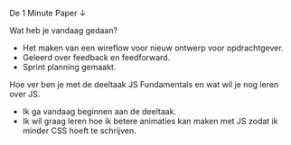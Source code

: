 De 1 Minute Paper ↓
      <p>Wat heb je vandaag gedaan?</p>
      <ul>
        <li>Het maken van een wireflow voor nieuw ontwerp voor opdrachtgever.</li>
        <li>Geleerd over feedback en feedforward.</li>
        <li>Sprint planning gemaakt.</li>
      </ul>

Hoe ver ben je met de deeltaak JS Fundamentals en wat wil je nog leren over JS.</p>
      <ul>
        <li>Ik ga vandaag beginnen aan de deeltaak.</li>
        <li>Ik wil graag leren hoe ik betere animaties kan maken met JS zodat ik minder CSS hoeft te schrijven.</li>
      </ul>